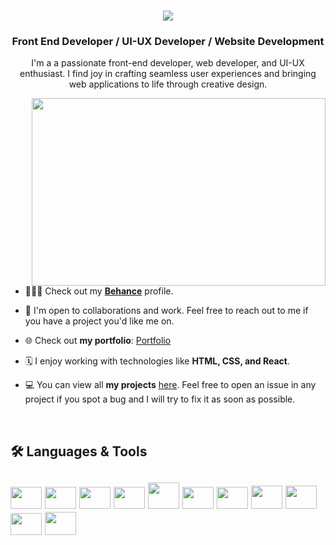 <h1 align="center">
    <img src="https://readme-typing-svg.herokuapp.com/?lines=Hi+there!+👋🏽;I'm+Sonal!+🦈;Nice+to+meet+you!+🙂&center=true&size=30&color=29d2a">
</h1>
<h3 align="center">Front End Developer / UI-UX Developer / Website Development</h3>

<p align="center">I'm a a passionate front-end developer, web developer, and UI-UX enthusiast. I find joy in crafting seamless user experiences and bringing web applications to life through creative design.</p>

<img align="right" width="470px" height="300px" src="https://media.giphy.com/media/Ah3zHH7hvsSB2/giphy.gif">

- 👨🏽‍💻   Check out my **[Behance](https://www.behance.net/sonalsengar)** profile. 

- 👥   I'm open to collaborations and work. Feel free to reach out to me if you have a project you'd like me on.

- 🌐   Check out **my portfolio**: [Portfolio](https://ssengar13.github.io/portfolio/)

- 🗓   I enjoy working with technologies like **HTML, CSS, and React**.

- 💻   You can view all **my projects** [here](https://github.com/ssengar13?tab=repositories). Feel free to open an issue in any project if you spot a bug and I will try to fix it as soon as possible.

</br>
 
 <h2>🛠 Languages & Tools<h2>
 <p align="left">
 <img height="35" width="50" src="https://cdn.jsdelivr.net/gh/devicons/devicon/icons/html5/html5-plain-wordmark.svg" />
 <img height="35" width="50" src="https://cdn.jsdelivr.net/gh/devicons/devicon/icons/css3/css3-plain-wordmark.svg" />
 <img height="35" width="50" src="https://cdn.jsdelivr.net/gh/devicons/devicon/icons/sass/sass-original.svg" />
 <img height="35" width="50" src="https://cdn.jsdelivr.net/gh/devicons/devicon/icons/git/git-original.svg" />
 <img height="42" width="50" src="https://cdn.jsdelivr.net/gh/devicons/devicon/icons/bootstrap/bootstrap-plain.svg" />
 <img height="35" width="50" src="https://cdn.jsdelivr.net/gh/devicons/devicon/icons/materialui/materialui-original.svg" />
 <img height="35" width="50" src="https://cdn.jsdelivr.net/gh/devicons/devicon/icons/javascript/javascript-plain.svg" />
 <img height="37" width="50" src="https://cdn.jsdelivr.net/gh/devicons/devicon/icons/firebase/firebase-plain.svg" />
 <img height="37" width="50" src="https://cdn.jsdelivr.net/gh/devicons/devicon/icons/react/react-original.svg" />
 <img height="35" width="50" src="https://cdn.jsdelivr.net/gh/devicons/devicon/icons/nodejs/nodejs-original.svg" />
 <img height="37" width="50" src="https://cdn.jsdelivr.net/gh/devicons/devicon/icons/express/express-original.svg" />
 


